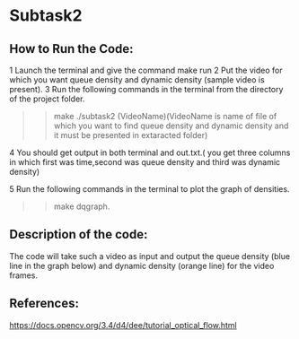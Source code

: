 # Subtask2 #
## How to Run the Code:
1 Launch the terminal and give the command make run
2 Put the video for which you want queue density and dynamic density (sample video is present).
3 Run the following commands in the terminal from the directory of the project folder.

>> make 
>> ./subtask2 (VideoName)(VideoName is name of file of which you want to find queue density and dynamic density and it must be presented in extaracted folder)

4 You should get output in both terminal and out.txt.( you get three columns in which first was time,second was queue density and third was dynamic density)

5 Run the following commands in the terminal to plot the graph of densities.
   >> make dqgraph.

## Description of the code:
   The code will take such a video as input and output the queue density (blue line in the graph below) and dynamic density (orange line) for the video frames. 
## References:
   https://docs.opencv.org/3.4/d4/dee/tutorial_optical_flow.html
